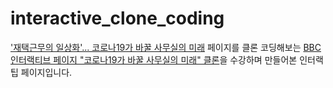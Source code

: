 # interactive_clone_coding

<a href="https://www.bbc.com/korean/resources/idt-48d3c9a7-4063-4289-9726-611b5ea9d7b5" target="_blank">'재택근무의 일상화'... 코로나19가 바꿀 사무실의 미래</a> 페이지를 클론 코딩해보는 <a href="https://www.inflearn.com/course/bbc-인터랙티브웹-클론/dashboard">BBC 인터랙티브 페이지 "코로나19가 바꿀 사무실의 미래" 클론</a>을 수강하며 만들어본 인터랙팁 페이지입니다.
